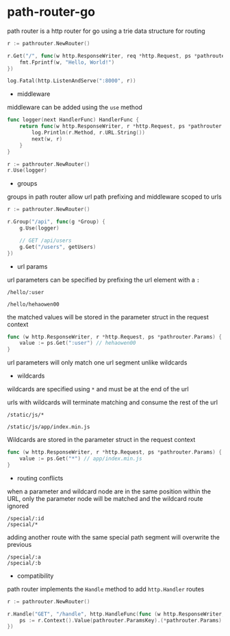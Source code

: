 # path-router-go

path router is a http router for go using a trie data structure for routing

```go
r := pathrouter.NewRouter()

r.Get("/", func(w http.ResponseWriter, req *http.Request, ps *pathrouter.Params) {
    fmt.Fprintf(w, "Hello, World!")
})

log.Fatal(http.ListenAndServe(":8000", r))
```

- middleware

middleware can be added using the `use` method

```go
func logger(next HandlerFunc) HandlerFunc {
    return func(w http.ResponseWriter, r *http.Request, ps *pathrouter.Params) {
        log.Println(r.Method, r.URL.String())
        next(w, r)
    }
}

r := pathrouter.NewRouter()
r.Use(logger)
```

- groups

groups in path router allow url path prefixing and middleware scoped to urls

```go
r := pathrouter.NewRouter()

r.Group("/api", func(g *Group) {
    g.Use(logger)

    // GET /api/users
    g.Get("/users", getUsers)
})
```

- url params

url parameters can be specified by prefixing the url element with a `:`

```
/hello/:user

/hello/hehaowen00
```

the matched values will be stored in the parameter struct in the request context

```go
func (w http.ResponseWriter, r *http.Request, ps *pathrouter.Params) {
    value := ps.Get(":user") // hehaowen00
}
```

url parameters will only match one url segment unlike wildcards

- wildcards

wildcards are specified using `*` and must be at the end of the url

urls with wildcards will terminate matching and consume the rest of the url

```
/static/js/*

/static/js/app/index.min.js
```

Wildcards are stored in the parameter struct in the request context

```go
func (w http.ResponseWriter, r *http.Request, ps *pathrouter.Params) {
    value := ps.Get("*") // app/index.min.js
}
```

- routing conflicts

when a parameter and wildcard node are in the same position within the URL,
only the parameter node will be matched and the wildcard route ignored

```
/special/:id
/special/*
```

adding another route with the same special path segment will overwrite the previous

```
/special/:a
/special/:b
```

- compatibility

path router implements the `Handle` method to add `http.Handler` routes

```go
r := pathrouter.NewRouter()

r.Handle("GET", "/handle", http.HandleFunc(func (w http.ResponseWriter, r *http.Request) {
    ps := r.Context().Value(pathrouter.ParamsKey).(*pathrouter.Params)
})
```
